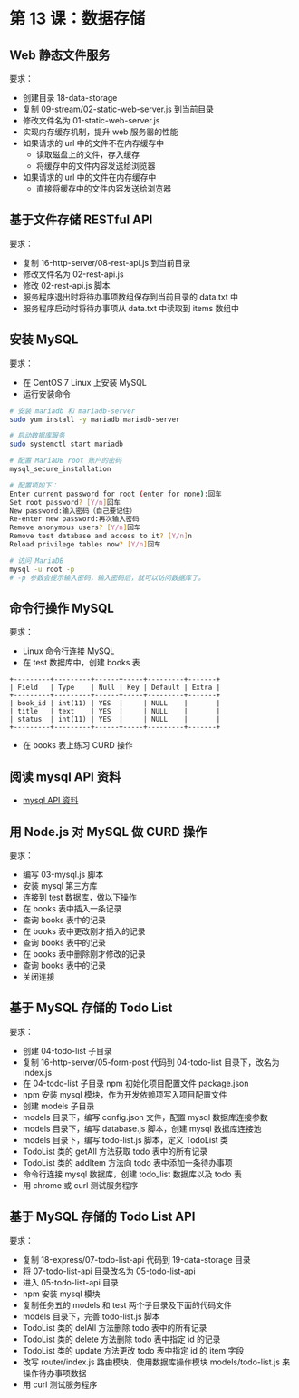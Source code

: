 # 第 13 课：数据存储

##  Web 静态文件服务

要求：
- 创建目录 18-data-storage
- 复制 09-stream/02-static-web-server.js 到当前目录
- 修改文件名为 01-static-web-server.js
- 实现内存缓存机制，提升 web 服务器的性能
- 如果请求的 url 中的文件不在内存缓存中
  - 读取磁盘上的文件，存入缓存
  - 将缓存中的文件内容发送给浏览器
- 如果请求的 url 中的文件在内存缓存中
  - 直接将缓存中的文件内容发送给浏览器

## 基于文件存储 RESTful API

要求：
- 复制 16-http-server/08-rest-api.js 到当前目录
- 修改文件名为 02-rest-api.js
- 修改 02-rest-api.js 脚本
- 服务程序退出时将待办事项数组保存到当前目录的 data.txt 中
- 服务程序启动时将待办事项从 data.txt 中读取到 items 数组中

## 安装 MySQL

要求：
- 在 CentOS 7 Linux 上安装 MySQL
- 运行安装命令

```bash
# 安装 mariadb 和 mariadb-server
sudo yum install -y mariadb mariadb-server

# 启动数据库服务
sudo systemctl start mariadb

# 配置 MariaDB root 账户的密码
mysql_secure_installation

# 配置项如下：
Enter current password for root (enter for none):回车
Set root password? [Y/n]回车
New password:输入密码（自己要记住）
Re-enter new password:再次输入密码
Remove anonymous users? [Y/n]回车
Remove test database and access to it? [Y/n]n
Reload privilege tables now? [Y/n]回车

# 访问 MariaDB
mysql -u root -p
# -p 参数会提示输入密码，输入密码后，就可以访问数据库了。
```

## 命令行操作 MySQL

要求：
- Linux 命令行连接 MySQL
- 在 test 数据库中，创建 books 表
```
+---------+---------+------+-----+---------+-------+
| Field   | Type    | Null | Key | Default | Extra |
+---------+---------+------+-----+---------+-------+
| book_id | int(11) | YES  |     | NULL    |       |
| title   | text    | YES  |     | NULL    |       |
| status  | int(11) | YES  |     | NULL    |       |
+---------+---------+------+-----+---------+-------+
```
- 在 books 表上练习 CURD 操作

## 阅读 mysql API 资料

- [mysql API 资料](https://github.com/mysqljs/mysql)

## 用 Node.js 对 MySQL 做 CURD 操作

要求：
- 编写 03-mysql.js 脚本
- 安装 mysql 第三方库
- 连接到 test 数据库，做以下操作
- 在 books 表中插入一条记录
- 查询 books 表中的记录
- 在 books 表中更改刚才插入的记录
- 查询 books 表中的记录
- 在 books 表中删除刚才修改的记录
- 查询 books 表中的记录
- 关闭连接

## 基于 MySQL 存储的 Todo List

要求：
- 创建 04-todo-list 子目录
- 复制 16-http-server/05-form-post 代码到 04-todo-list 目录下，改名为 index.js
- 在 04-todo-list 子目录 npm 初始化项目配置文件 package.json
- npm 安装 mysql 模块，作为开发依赖项写入项目配置文件
- 创建 models 子目录
- models 目录下，编写 config.json 文件，配置 mysql 数据库连接参数
- models 目录下，编写 database.js 脚本，创建 mysql 数据库连接池
- models 目录下，编写 todo-list.js 脚本，定义 TodoList 类
- TodoList 类的 getAll 方法获取 todo 表中的所有记录
- TodoList 类的 addItem 方法向 todo 表中添加一条待办事项
- 命令行连接 mysql 数据库，创建 todo_list 数据库以及 todo 表
- 用 chrome 或 curl 测试服务程序

## 基于 MySQL 存储的 Todo List API

要求：
- 复制 18-express/07-todo-list-api 代码到 19-data-storage 目录
- 将 07-todo-list-api 目录改名为 05-todo-list-api
- 进入 05-todo-list-api 目录
- npm 安装 mysql 模块
- 复制任务五的 models 和 test 两个子目录及下面的代码文件
- models 目录下，完善 todo-list.js 脚本
- TodoList 类的 delAll 方法删除 todo 表中的所有记录
- TodoList 类的 delete 方法删除 todo 表中指定 id 的记录
- TodoList 类的 update 方法更改 todo 表中指定 id 的 item 字段
- 改写 router/index.js 路由模块，使用数据库操作模块 models/todo-list.js 来操作待办事项数据
- 用 curl 测试服务程序
